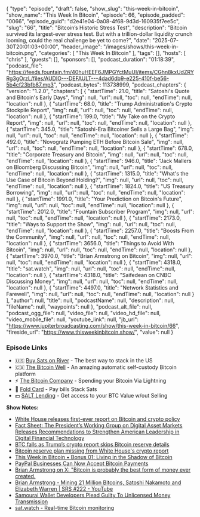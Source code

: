 {
  "type": "episode",
  "draft": false,
  "show_slug": "this-week-in-bitcoin",
  "show_name": "This Week In Bitcoin",
  "episode": 66,
  "episode_padded": "0066",
  "episode_guid": "d2e41e04-0a08-4f68-9d3d-160935f7ee5c",
  "slug": "66",
  "title": "Bitcoin’s Historic Stress Test",
  "description": "Bitcoin survived its largest-ever stress test. But with a trillion-dollar liquidity crunch looming, could the real challenge be yet to come?",
  "date": "2025-07-30T20:01:03+00:00",
  "header_image": "/images/shows/this-week-in-bitcoin.png",
  "categories": [
    "This Week In Bitcoin"
  ],
  "tags": [],
  "hosts": [
    "chris"
  ],
  "guests": [],
  "sponsors": [],
  "podcast_duration": "01:18:39",
  "podcast_file": "https://feeds.fountain.fm/40huHEEF6JMPGYctMuUI/items/CGhn8kxUdZRYRg3gOrzL/files/AUDIO---DEFAULT---4dad6db9-e225-410f-be56-5b4cf23bfb87.mp3",
  "podcast_bytes": 113738999,
  "podcast_chapters": {
    "version": "1.2.0",
    "chapters": [
      {
        "startTime": 21.0,
        "title": "Satoshi's Quote and Bitcoin's Early Days",
        "img": null,
        "url": null,
        "toc": null,
        "endTime": null,
        "location": null
      },
      {
        "startTime": 68.0,
        "title": "Trump Administration's Crypto Stockpile Report",
        "img": null,
        "url": null,
        "toc": null,
        "endTime": null,
        "location": null
      },
      {
        "startTime": 199.0,
        "title": "My Take on the Crypto Report",
        "img": null,
        "url": null,
        "toc": null,
        "endTime": null,
        "location": null
      },
      {
        "startTime": 345.0,
        "title": "Satoshi-Era Bitcoiner Sells a Large Bag",
        "img": null,
        "url": null,
        "toc": null,
        "endTime": null,
        "location": null
      },
      {
        "startTime": 492.0,
        "title": "Novogratz Pumping ETH Before Bitcoin Sale",
        "img": null,
        "url": null,
        "toc": null,
        "endTime": null,
        "location": null
      },
      {
        "startTime": 678.0,
        "title": "Corporate Treasury and Bitcoin",
        "img": null,
        "url": null,
        "toc": null,
        "endTime": null,
        "location": null
      },
      {
        "startTime": 946.0,
        "title": "Jack Mallers on Bloomberg Discussing Bitcoin",
        "img": null,
        "url": null,
        "toc": null,
        "endTime": null,
        "location": null
      },
      {
        "startTime": 1315.0,
        "title": "What's the Use Case of Bitcoin Beyond Holding?",
        "img": null,
        "url": null,
        "toc": null,
        "endTime": null,
        "location": null
      },
      {
        "startTime": 1824.0,
        "title": "US Treasury Borrowing",
        "img": null,
        "url": null,
        "toc": null,
        "endTime": null,
        "location": null
      },
      {
        "startTime": 1991.0,
        "title": "Your Prediction on Bitcoin's Future",
        "img": null,
        "url": null,
        "toc": null,
        "endTime": null,
        "location": null
      },
      {
        "startTime": 2012.0,
        "title": "Fountain Subscriber Program",
        "img": null,
        "url": null,
        "toc": null,
        "endTime": null,
        "location": null
      },
      {
        "startTime": 2173.0,
        "title": "Ways to Support the Show",
        "img": null,
        "url": null,
        "toc": null,
        "endTime": null,
        "location": null
      },
      {
        "startTime": 2257.0,
        "title": "Boosts From the Community",
        "img": null,
        "url": null,
        "toc": null,
        "endTime": null,
        "location": null
      },
      {
        "startTime": 3656.0,
        "title": "Things to Avoid With Bitcoin",
        "img": null,
        "url": null,
        "toc": null,
        "endTime": null,
        "location": null
      },
      {
        "startTime": 3970.0,
        "title": "Brian Armstrong on Bitcoin",
        "img": null,
        "url": null,
        "toc": null,
        "endTime": null,
        "location": null
      },
      {
        "startTime": 4318.0,
        "title": "sat.watch",
        "img": null,
        "url": null,
        "toc": null,
        "endTime": null,
        "location": null
      },
      {
        "startTime": 4318.0,
        "title": "Saifedean on CNBC Discussing Money",
        "img": null,
        "url": null,
        "toc": null,
        "endTime": null,
        "location": null
      },
      {
        "startTime": 4497.0,
        "title": "Network Statistics and Farewell",
        "img": null,
        "url": null,
        "toc": null,
        "endTime": null,
        "location": null
      }
    ],
    "author": null,
    "title": null,
    "podcastName": null,
    "description": null,
    "fileName": null,
    "waypoints": null
  },
  "podcast_alt_file": null,
  "podcast_ogg_file": null,
  "video_file": null,
  "video_hd_file": null,
  "video_mobile_file": null,
  "youtube_link": null,
  "jb_url": "https://www.jupiterbroadcasting.com/show/this-week-in-bitcoin/66",
  "fireside_url": "https://www.thisweekinbitcoin.show/",
  "value": null
}


### Episode Links

* 🇺🇸 [Buy Sats on River](https://partner.river.com/jupiter) \- The best way to stack in the US
* 🇨🇦 [The Bitcoin Well](https://www.bitcoinwell.com/jupiter) \- An amazing automatic self-custody Bitcoin platform
* ⚡ [The Bitcoin Company](https://app.thebitcoincompany.com/signup?ref=JUPITER) \- Spending your Bitcoin Via Lightning
* 🏦 [Fold Card](https://use.foldapp.com/r/XNHPXTFC) \- Pay bills Stack Sats
* 💵 [SALT Lending](https://borrower.saltlending.com/register?referralCode=GkPQdbqWG) \- Get access to your BTC Value w/out Selling

**Show Notes:**

* [White House releases first-ever report on Bitcoin and crypto policy](https://www.cryptopolitan.com/white-house-releases-report-on-crypto-policy/)
* [Fact Sheet: The President’s Working Group on Digital Asset Markets Releases Recommendations to Strengthen American Leadership in Digital Financial Technology](https://www.whitehouse.gov/fact-sheets/2025/07/fact-sheet-the-presidents-working-group-on-digital-asset-markets-releases-recommendations-to-strengthen-american-leadership-in-digital-financial-technology/)
* [BTC falls as Trump’s crypto report skips Bitcoin reserve details](https://finbold.com/btc-falls-as-trumps-crypto-report-skips-bitcoin-reserve-details/)
* [Bitcoin reserve plan missing from White House's crypto report](https://cryptobriefing.com/crypto-regulatory-framework-white-house/)
* [This Week in Bitcoin • Bonus 01: Living in the Shadow of Bitcoin ](https://fountain.fm/episode/W1GUocLwHJy4ZwFOgHD1)
* [PayPal Businesses Can Now Accept Bitcoin Payments](https://bitcoinnews.com/adoption/paypal-businesses-bitcoin-payment/)
* [Brian Armstrong on X: "Bitcoin is probably the best form of money ever created.](https://x.com/brian_armstrong/status/1950217994711212199)
* [Brian Armstrong - Mining 21 Million Bitcoins, Satoshi Nakamoto and Elizabeth Warren | SRS #222 - YouTube](https://www.youtube.com/watch?v=o5Tuj148mk4)
* [Samourai Wallet Developers Plead Guilty To Unlicensed Money Transmission](https://www.therage.co/samourai-wallet-developers-plead-guilty-to-unlicensed-money-transmission/)
* [sat.watch](http://sat.watch)[ \- Real-time Bitcoin monitoring](https://sat.watch/)
